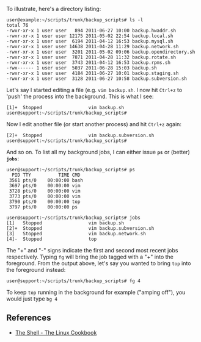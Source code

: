 To illustrate, here's a directory listing:

    user@example:~/scripts/trunk/backup_scripts# ls -l  
    total 76  
    -rwxr-xr-x 1 user user   894 2011-06-27 10:00 backup.hwaddr.sh  
    -rwxr-xr-x 1 user user 12175 2011-05-02 22:54 backup.local.sh  
    -rwxr-xr-x 1 user user  6194 2011-04-12 16:53 backup.mysql.sh  
    -rwxr-xr-x 1 user user 14638 2011-04-28 11:29 backup.network.sh  
    -rwxr-xr-x 1 user user  3201 2011-05-02 09:06 backup.opendirectory.sh  
    -rwxr-xr-x 1 user user  7871 2011-04-28 11:32 backup.rotate.sh  
    -rwxr-xr-x 1 user user  3743 2011-04-12 16:53 backup.rpms.sh  
    -rwx------ 1 user user  5037 2011-06-28 15:03 backup.sh  
    -rwxr-xr-x 1 user user  4184 2011-06-27 10:01 backup.staging.sh  
    -rwxr-xr-x 1 user user  3128 2011-06-27 10:58 backup.subversion.sh

Let's say I started editing a file (e.g. `vim backup.sh`. I now hit
`Ctrl+z` to 'push' the process into the background. This is what I see:

    [1]+  Stopped                 vim backup.sh  
    user@support:~/scripts/trunk/backup_scripts#

Now I edit another file (or start another process) and hit `Ctrl+z`
again:

    [2]+  Stopped                 vim backup.subversion.sh  
    user@support:~/scripts/trunk/backup_scripts#

And so on. To list all my background jobs, I can either issue **`ps`**
or (better) **`jobs`**:

    user@support:~/scripts/trunk/backup_scripts# ps  
      PID TTY          TIME CMD  
     3561 pts/0    00:00:00 bash  
     3697 pts/0    00:00:00 vim  
     3728 pts/0    00:00:00 vim  
     3773 pts/0    00:00:00 vim  
     3790 pts/0    00:00:00 top  
     3797 pts/0    00:00:00 ps

    user@support:~/scripts/trunk/backup_scripts# jobs  
    [1]   Stopped                 vim backup.sh  
    [2]+  Stopped                 vim backup.subversion.sh  
    [3]   Stopped                 vim backup.network.sh  
    [4]-  Stopped                 top

The "+" and "-" signs indicate the first and second most recent jobs
respectively. Typing `fg` will bring the job tagged with a "+" into the
foreground. From the output above, let's say you wanted to bring `top`
into the foreground instead:

    user@support:~/scripts/trunk/backup_scripts# fg 4

To keep `top` running in the background for example ("amping off"), you
would just type `bg 4`

References
----------

-   [The Shell - The Linux Cookbook](http://www.dsl.org/cookbook/cookbook_5.html)
